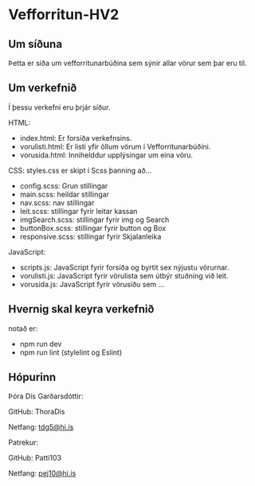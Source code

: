 # Vefforritun-HV2

## Um síðuna
Þetta er síða um vefforritunarbúðina sem sýnir allar vörur sem þar eru til.

## Um verkefnið
Í þessu verkefni eru þrjár síður.

HTML:
- index.html: Er forsíða verkefnsins.
- vorulisti.html: Er listi yfir öllum vörum í Vefforritunarbúðini.
- vorusida.html: Innihelddur upplýsingar um eina vöru.

CSS:
styles.css er skipt í Scss þanning að...

- config.scss: Grun stillingar
- main.scss: heildar stillingar 
- nav.scss: nav stillingar
- leit.scss: stillingar fyrir leitar kassan
- imgSearch.scss: stillingar fyrir img og Search  
- buttonBox.scss: stillingar fyrir button og Box  
- responsive.scss: stillingar fyrir Skjalanleika 





JavaScript:
 - scripts.js: JavaScript fyrir forsíða og byrtit  sex nýjustu vörurnar.
- vorulisti.js: JavaScript fyrir vörulista sem útbýr stuðning við leit.
- vorusida.js: JavaScript fyrir vörusíðu sem ...

## Hvernig skal keyra verkefnið
notað er:
- npm run dev
- npm run lint (stylelint og Eslint)



## Hópurinn
Þóra Dís Garðarsdóttir:

GitHub: ThoraDis

Netfang: tdg5@hi.is

Patrekur:

GitHub: Patti103

Netfang: pej10@hi.is
